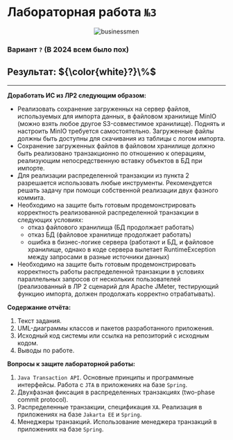 # Лабораторная работа `№3`

<p align="center">
    <img src="https://media1.tenor.com/m/Jk5eCnw0ekYAAAAC/novosphere-novo.gif" alt="businessmen"/>
</p>

### Вариант `?` (В 2024 всем было пох)

## Результат: ${\color{white}?}\%$
___

**Доработать ИС из ЛР2 следующим образом:**

- Реализовать сохранение загруженных на сервер файлов, используемых для импорта данных, в файловом хранилище MinIO (можно взять любое другое S3-совместимое хранилище). Поднять и настроить MinIO требуется самостоятельно. Загруженные файлы должны быть доступны для скачивания из таблицы с логом импорта. 
- Сохранение загруженных файлов в файловом хранилище должно быть реализовано транзакционно по отношению к операциям, реализующим непосредственную вставку объектов в БД при импорте. 
- Для реализации распределенной транзакции из пункта 2 разрешается использовать любые инструменты. Рекомендуется решать задачу при помощи собственной реализации двух фазного коммита. 
- Необходимо на защите быть готовым продемонстрировать корректность реализованной распределенной транзакции в следующих условиях:
  - отказ файлового хранилища (БД продолжает работать)
  - отказ БД (файловое хранилище продолжает работать)
  - ошибка в бизнес-логике сервера (работают и БД, и файловое хранилище, однако в коде сервера вылетает RuntimeException между запросами в разные источники данных)
- Необходимо на защите быть готовым продемонстрировать корректность работы распределенной транзакции в условиях параллельных запросов от нескольких пользователей (реализованный в ЛР 2 сценарий для Apache JMeter, тестирующий функцию импорта, должен продолжать корректно отрабатывать).
  
**Содержание отчёта:**

1. Текст задания. 
2. UML-диаграммы классов и пакетов разработанного приложения. 
3. Исходный код системы или ссылка на репозиторий с исходным кодом. 
4. Выводы по работе.

**Вопросы к защите лабораторной работы:**

1. `Java Transaction API`. Основные принципы и программные интерфейсы. Работа с `JTA` в приложениях на базе `Spring`. 
2. Двухфазная фиксация в распределенных транзакциях (two-phase commit protocol). 
3. Распределенные транзакции, спецификация `XA`. Реализация в приложениях на базе `Jakarta EE` и `Spring`. 
4. Менеджеры транзакций. Использование менеджера транзакций в приложениях на базе `Spring`.
